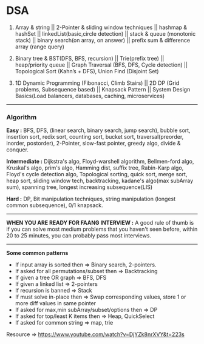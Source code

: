 # DSA

1. Array & string || 2-Pointer & sliding window techniques || hashmap & hashSet || linkedList(basic,circle detection) || stack & queue (monotonic stack) || binary search(on array, on answer) || prefix sum & difference array (range query)

2. Binary tree & BST(DFS, BFS, recursion) || Trie(prefix tree) || heap/priority queue || Graph Traversal (BFS, DFS, Cycle detection) || Topological Sort (Kahn’s + DFS), Union Find (Disjoint Set)

3. 1D Dynamic Programming (Fibonacci, Climb Stairs) || 2D DP (Grid problems, Subsequence based) || Knapsack Pattern || System Design Basics(Load balancers, databases, caching, microservices)

---

### Algorithm

**Easy :** BFS, DFS, (linear search, binary search, jump search), bubble sort, insertion sort, redix sort, counting sort, bucket sort, traversal(preorder, inorder, postorder), 2-Pointer, slow-fast pointer, greedy algo, divide & conquer.

**Intermediate :** Dijkstra's algo, Floyd-warshell algorithm, Bellmen-ford algo, Kruskal's algo, prim's algo, Hamming dist, suffix tree, Rabin-Karp algo, Floyd's cycle detection algo, Topological sorting, quick sort, merge sort, heap sort, sliding window tech, backtracking, kadane's algo(max subArray sum), spanning tree, longest increasing subsequence(LIS)

**Hard :** DP, Bit manipulation techniques, string manipulation (longest common subsequence), 0/1 knapsack.


-----

**WHEN YOU ARE READY FOR FAANG INTERVIEW :** A good rule of thumb is if you can solve most medium problems that you haven't seen before, within 20 to 25 minutes, you can probably pass most interviews.

-----

**Some common patterns**

- If input array is sorted then => Binary search, 2-pointers.
- If asked for all permutations/subset then => Backtracking
- If given a tree OR graph => BFS, DFS
- If given a linked list => 2-pointers
- If recursion is banned => Stack
- If must solve in-place then => Swap corresponding values, store 1 or more diff values in same pointer
- If asked for max,min subArray/subset/options then => DP
- If asked for top/least K items then => Heap, QuickSelect
- If asked for common string => map, trie

Resource => https://www.youtube.com/watch?v=DjYZk8nrXVY&t=223s
